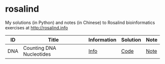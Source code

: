 # rosalind
My solutions (in Python) and notes (in Chinese) to Rosalind bioinformatics exercises at http://rosalind.info

| ID  | Title                    | Information                                 | Solution                  | Note                                                   |
| --- | ------------------------ | ------------------------------------------- | ------------------------- | ------------------------------------------------------ |
| DNA | Counting DNA Nucleotides | [Info](https://rosalind.info/problems/dna/) | [Code](./code/dna/dna.py) | [Note](https://5uperb0y.com/counting-dna-nucleotides/) |